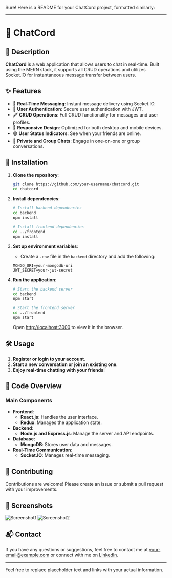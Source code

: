 Sure! Here is a README for your ChatCord project, formatted similarly:

---

# 💬 ChatCord

## 📖 Description

**ChatCord** is a web application that allows users to chat in real-time. Built using the MERN stack, it supports all CRUD operations and utilizes Socket.IO for instantaneous message transfer between users.

## ✨ Features

- 📝 **Real-Time Messaging**: Instant message delivery using Socket.IO.
- 🔐 **User Authentication**: Secure user authentication with JWT.
- 🖋️ **CRUD Operations**: Full CRUD functionality for messages and user profiles.
- 📱 **Responsive Design**: Optimized for both desktop and mobile devices.
- 🟢 **User Status Indicators**: See when your friends are online.
- 👥 **Private and Group Chats**: Engage in one-on-one or group conversations.

## 🚀 Installation

1. **Clone the repository**:
    ```bash
    git clone https://github.com/your-username/chatcord.git
    cd chatcord
    ```

2. **Install dependencies**:
    ```bash
    # Install backend dependencies
    cd backend
    npm install

    # Install frontend dependencies
    cd ../frontend
    npm install
    ```

3. **Set up environment variables**:
    - Create a `.env` file in the `backend` directory and add the following:
    ```env
    MONGO_URI=your-mongodb-uri
    JWT_SECRET=your-jwt-secret
    ```

4. **Run the application**:
    ```bash
    # Start the backend server
    cd backend
    npm start

    # Start the frontend server
    cd ../frontend
    npm start
    ```

    Open [http://localhost:3000](http://localhost:3000) to view it in the browser.

## 🛠️ Usage

1. **Register or login to your account**.
2. **Start a new conversation or join an existing one**.
3. **Enjoy real-time chatting with your friends**!

## 🧩 Code Overview

### Main Components

- **Frontend**: 
  - **React.js**: Handles the user interface.
  - **Redux**: Manages the application state.
- **Backend**: 
  - **Node.js and Express.js**: Manage the server and API endpoints.
- **Database**: 
  - **MongoDB**: Stores user data and messages.
- **Real-Time Communication**: 
  - **Socket.IO**: Manages real-time messaging.

## 🤝 Contributing

Contributions are welcome! Please create an issue or submit a pull request with your improvements.

## 📸 Screenshots

<!-- Add screenshots of your app here. Example: -->
![Screenshot1](screenshots/screenshot1.png)
![Screenshot2](screenshots/screenshot2.png)

## 📬 Contact

If you have any questions or suggestions, feel free to contact me at [your-email@example.com](mailto:your-email@example.com) or connect with me on [LinkedIn](https://www.linkedin.com/in/your-profile).

---

Feel free to replace placeholder text and links with your actual information.

